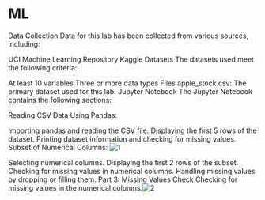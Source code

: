 # ML
Data Collection
Data for this lab has been collected from various sources, including:

UCI Machine Learning Repository
Kaggle Datasets
The datasets used meet the following criteria:

At least 10 variables
Three or more data types
Files
apple_stock.csv: The primary dataset used for this lab.
Jupyter Notebook
The Jupyter Notebook contains the following sections:

Reading CSV Data Using Pandas:

Importing pandas and reading the CSV file.
Displaying the first 5 rows of the dataset.
Printing dataset information and checking for missing values.
Subset of Numerical Columns:
![1](https://github.com/user-attachments/assets/4db93096-9655-47de-88ad-b2a97a89bf38)


Selecting numerical columns.
Displaying the first 2 rows of the subset.
Checking for missing values in numerical columns.
Handling missing values by dropping or filling them.
Part 3: Missing Values Check
Checking for missing values in the numerical columns.![2](https://github.com/user-attachments/assets/2275f152-8ead-45c7-b0ac-49ec8a012bb2)
